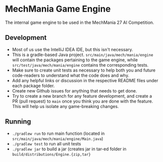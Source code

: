 # MechMania Game Engine

The internal game engine to be used in the MechMania 27 AI Competition.

## Development

- Most of us use the IntelliJ IDEA IDE, but this isn't necessary.
- This is a gradle-based Java project. `src/main/java/mech/mania/engine` will contain the packages pertaining to the game engine, while `src/test/java/mech/mania/engine` contains the corresponding tests.
- Make sure to create unit tests as necessary to help both you and future code-readers to understand what the code does and why.
- Add any helpful links or discussion in the respective README files under each package folder.
- Create new Github issues for anything that needs to get done.
- Try to create a new branch for any feature development, and create a PR (pull request) to `main` once you think you are done with the feature. This will help us isolate any game-breaking changes.

## Running

- `./gradlew run` to run main function (located in `src/main/java/mech/mania/engine/Main.java`)
- `./gradlew test` to run all unit tests
- `./gradlew jar` to build a jar (creates jar in tar-ed folder in `build/distributions/Engine.{zip,tar}`
